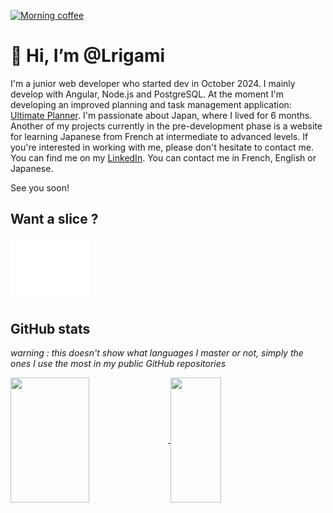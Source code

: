 [![Morning coffee](https://img.shields.io/badge/Morning-Coffee-green?style=for-the-badge)](https://img.shields.io/badge/Morning-Coffee-green?style=for-the-badge)


# 👋 Hi, I’m @Lrigami

I'm a junior web developer who started dev in October 2024. I mainly develop with Angular, Node.js and PostgreSQL. 
At the moment I'm developing an improved planning and task management application: [Ultimate Planner](https://github.com/Lrigami/Ultimate-Planner).
I'm passionate about Japan, where I lived for 6 months. Another of my projects currently in the pre-development phase is a website for learning Japanese from French at intermediate to advanced levels. 
If you're interested in working with me, please don't hesitate to contact me. You can find me on my [LinkedIn](https://www.linkedin.com/in/prune-thiry-6886a6136/). You can contact me in French, English or Japanese.  

See you soon!

## Want a slice ? 

<div style="width: 50%;" >
  <a href="https://github.com/Lrigami/Animated-pizza-in-css">
    <img src="pizza.svg" style="width: 50%;" alt="Click to see the source">
  </a>
</div>

## GitHub stats
*warning : this doesn't show what languages I master or not, simply the ones I use the most in my public GitHub repositories* 

<!-- Anurag's GitHub stats --!>

<a href="https://github.com/anuraghazra/github-readme-stats">
  <img height=200 width=50% align="center" src="https://github-readme-stats.vercel.app/api?username=Lrigami&show_icons=true&theme=tokyonight" />
</a>

<a href="https://github.com/anuraghazra/github-readme-stats">
  <img height=200 width=40% align="center" src="https://github-readme-stats.vercel.app/api/top-langs/?username=anuraghazra&layout=compact&theme=tokyonight" />
</a>
